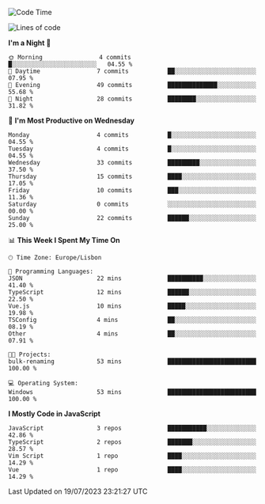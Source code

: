 <!--START_SECTION:waka-->
![Code Time](http://img.shields.io/badge/Code%20Time-32%20hrs%2039%20mins-blue)

![Lines of code](https://img.shields.io/badge/From%20Hello%20World%20I%27ve%20Written-604.9%20thousand%20lines%20of%20code-blue)

**I'm a Night 🦉** 

```text
🌞 Morning                4 commits           █░░░░░░░░░░░░░░░░░░░░░░░░   04.55 % 
🌆 Daytime                7 commits           ██░░░░░░░░░░░░░░░░░░░░░░░   07.95 % 
🌃 Evening                49 commits          ██████████████░░░░░░░░░░░   55.68 % 
🌙 Night                  28 commits          ████████░░░░░░░░░░░░░░░░░   31.82 % 
```
📅 **I'm Most Productive on Wednesday** 

```text
Monday                   4 commits           █░░░░░░░░░░░░░░░░░░░░░░░░   04.55 % 
Tuesday                  4 commits           █░░░░░░░░░░░░░░░░░░░░░░░░   04.55 % 
Wednesday                33 commits          █████████░░░░░░░░░░░░░░░░   37.50 % 
Thursday                 15 commits          ████░░░░░░░░░░░░░░░░░░░░░   17.05 % 
Friday                   10 commits          ███░░░░░░░░░░░░░░░░░░░░░░   11.36 % 
Saturday                 0 commits           ░░░░░░░░░░░░░░░░░░░░░░░░░   00.00 % 
Sunday                   22 commits          ██████░░░░░░░░░░░░░░░░░░░   25.00 % 
```


📊 **This Week I Spent My Time On** 

```text
🕑︎ Time Zone: Europe/Lisbon

💬 Programming Languages: 
JSON                     22 mins             ██████████░░░░░░░░░░░░░░░   41.40 % 
TypeScript               12 mins             ██████░░░░░░░░░░░░░░░░░░░   22.50 % 
Vue.js                   10 mins             █████░░░░░░░░░░░░░░░░░░░░   19.98 % 
TSConfig                 4 mins              ██░░░░░░░░░░░░░░░░░░░░░░░   08.19 % 
Other                    4 mins              ██░░░░░░░░░░░░░░░░░░░░░░░   07.91 % 

🐱‍💻 Projects: 
bulk-renaming            53 mins             █████████████████████████   100.00 % 

💻 Operating System: 
Windows                  53 mins             █████████████████████████   100.00 % 
```

**I Mostly Code in JavaScript** 

```text
JavaScript               3 repos             ███████████░░░░░░░░░░░░░░   42.86 % 
TypeScript               2 repos             ███████░░░░░░░░░░░░░░░░░░   28.57 % 
Vim Script               1 repo              ████░░░░░░░░░░░░░░░░░░░░░   14.29 % 
Vue                      1 repo              ████░░░░░░░░░░░░░░░░░░░░░   14.29 % 
```




 Last Updated on 19/07/2023 23:21:27 UTC
<!--END_SECTION:waka-->
